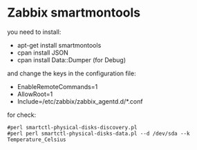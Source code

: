 # Zabbix smartmontools
you need to install:
- apt-get install smartmontools
- cpan install JSON
- cpan install Data::Dumper (for Debug)

and change the keys in the configuration file:

- EnableRemoteCommands=1
- AllowRoot=1
- Include=/etc/zabbix/zabbix_agentd.d/*.conf

for check:

```shell
#perl smartctl-physical-disks-discovery.pl
#perl perl smartctl-physical-disks-data.pl --d /dev/sda --k Temperature_Celsius
```
